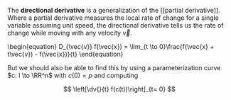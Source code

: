 The **directional derivative** is a generalization of the [[partial derivative]]. Where a partial derivative measures the local rate of change for a single variable assuming unit speed, the directional derivative tells us the rate of change while moving with any velocity $\vec{v}$.

\begin{equation}
D_{\vec{v}} f(\vec{x}) = \lim_{t \to 0}\frac{f(\vec{x} + t\vec{v}) - f(\vec{x})}{t}
\end{equation}

But we should also be able to find this by using a parameterization curve $c: I \to \RR^n$ with $c(0) = p$ and computing

$$
\left[\dv{}{t} f(c(t))\right]_{t= 0}
$$